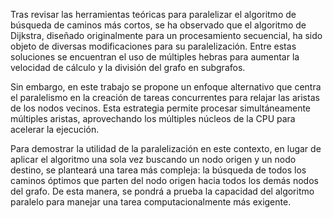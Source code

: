
Tras revisar las herramientas teóricas para paralelizar el algoritmo de búsqueda de caminos más cortos, se ha observado que el algoritmo de Dijkstra, diseñado originalmente para un procesamiento secuencial, ha sido objeto de diversas modificaciones para su paralelización. Entre estas soluciones se encuentran el uso de múltiples hebras para aumentar la velocidad de cálculo y la división del grafo en subgrafos.

Sin embargo, en este trabajo se propone un enfoque alternativo que centra el paralelismo en la creación de tareas concurrentes para relajar las aristas de los nodos vecinos. Esta estrategia permite procesar simultáneamente múltiples aristas, aprovechando los múltiples núcleos de la CPU para acelerar la ejecución.

Para demostrar la utilidad de la paralelización en este contexto, en lugar de aplicar el algoritmo una sola vez buscando un nodo origen y un nodo destino, se planteará una tarea más compleja: la búsqueda de todos los caminos óptimos que parten del nodo origen hacia todos los demás nodos del grafo. De esta manera, se pondrá a prueba la capacidad del algoritmo paralelo para manejar una tarea computacionalmente más exigente.
